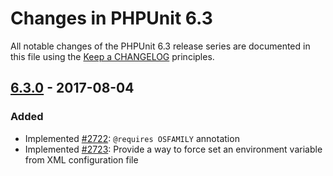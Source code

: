 # Changes in PHPUnit 6.3

All notable changes of the PHPUnit 6.3 release series are documented in this file using the [Keep a CHANGELOG](http://keepachangelog.com/) principles.

## [6.3.0] - 2017-08-04

### Added

* Implemented [#2722](https://github.com/sebastianbergmann/phpunit/pull/2722): `@requires OSFAMILY` annotation
* Implemented [#2723](https://github.com/sebastianbergmann/phpunit/pull/2723): Provide a way to force set an environment variable from XML configuration file

[6.3.0]: https://github.com/sebastianbergmann/phpunit/compare/6.2...6.3.0

